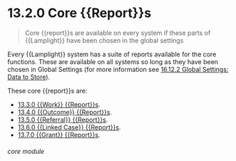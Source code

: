 # 13.2.0 Core {{Report}}s
    
> Core {{report}}s are available on every system if these parts of {{Lamplight}} have been chosen in the global settings
    
Every {{Lamplight}} system has a suite of reports available for the core functions. These are available on all systems so long as they have been chosen in Global Settings (for more information see [16.12.2 Global Settings: Data to Store](/help/index/p/16.12.2)).
    
These core {{report}}s are:

- [13.3.0 {{Work}} {{Report}}s](/help/index/p/13.3.0).
- [13.4.0 {{Outcome}} {{Report}}s](/help/index/p/13.4.0).
- [13.5.0 {{Referral}} {{Report}}s](/help/index/p/13.5.0).
- [13.6.0 {{Linked Case}} {{Report}}s](/help/index/p/13.6.0).
- [13.7.0 {{Grant}} {{Report}}s](/help/index/p/13.7.0).


###### core module

